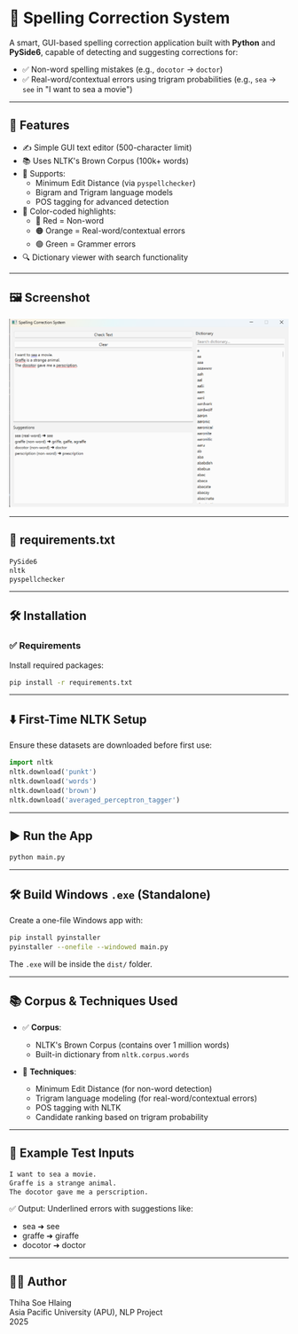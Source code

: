 # 📝 Spelling Correction System

A smart, GUI-based spelling correction application built with **Python** and **PySide6**, capable of detecting and suggesting corrections for:
- ✅ Non-word spelling mistakes (e.g., `docotor` → `doctor`)
- ✅ Real-word/contextual errors using trigram probabilities (e.g., `sea` → `see` in "I want to sea a movie")

---

## 🔧 Features

- ✍️ Simple GUI text editor (500-character limit)
- 📚 Uses NLTK's Brown Corpus (100k+ words)
- 🧠 Supports:
  - Minimum Edit Distance (via `pyspellchecker`)
  - Bigram and Trigram language models
  - POS tagging for advanced detection
- 🎨 Color-coded highlights:
  - 🔴 Red = Non-word
  - 🟠 Orange = Real-word/contextual errors
  - 🟢 Green = Grammer errors
- 🔍 Dictionary viewer with search functionality

---

## 🖼️ Screenshot

![App Screenshot](screenshot.png)

---

## 📂 requirements.txt

```
PySide6
nltk
pyspellchecker
```

---

## 🛠️ Installation

### ✅ Requirements

Install required packages:

```bash
pip install -r requirements.txt
```

---

## ⬇️ First-Time NLTK Setup

Ensure these datasets are downloaded before first use:
```python
import nltk
nltk.download('punkt')
nltk.download('words')
nltk.download('brown')
nltk.download('averaged_perceptron_tagger')
```

---

## ▶️ Run the App

```bash
python main.py
```

---

## 🛠️ Build Windows `.exe` (Standalone)

Create a one-file Windows app with:
```bash
pip install pyinstaller
pyinstaller --onefile --windowed main.py
```

The `.exe` will be inside the `dist/` folder.

---

## 📚 Corpus & Techniques Used

- ✅ **Corpus**:
  - NLTK's Brown Corpus (contains over 1 million words)
  - Built-in dictionary from `nltk.corpus.words`

- 🧠 **Techniques**:
  - Minimum Edit Distance (for non-word detection)
  - Trigram language modeling (for real-word/contextual errors)
  - POS tagging with NLTK
  - Candidate ranking based on trigram probability

---

## 🧪 Example Test Inputs

```
I want to sea a movie.
Graffe is a strange animal.
The docotor gave me a perscription.
```

✅ Output: Underlined errors with suggestions like:
- sea ➜ see
- graffe ➜ giraffe
- docotor ➜ doctor

---

## 👨‍💻 Author

Thiha Soe Hlaing  
Asia Pacific University (APU), NLP Project  
2025